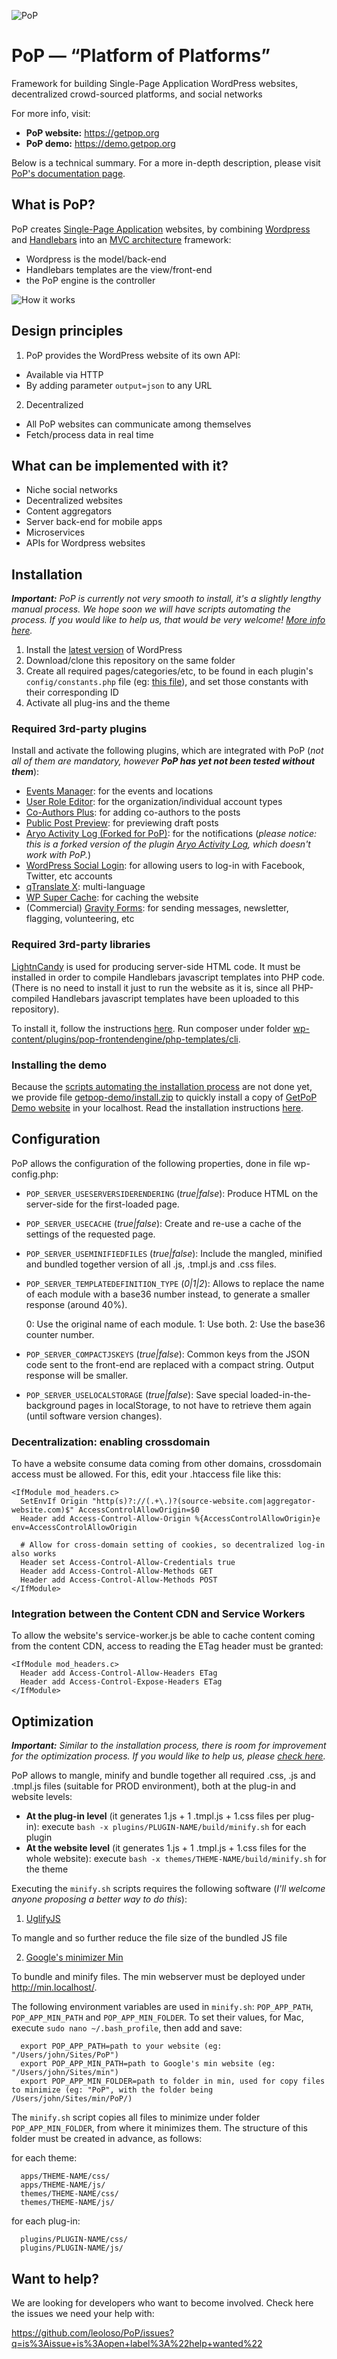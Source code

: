 ![PoP](https://assets.getpop.org/wp-content/themes/getpop/img/pop-logo-horizontal.png)

# PoP — “Platform of Platforms”
Framework for building Single-Page Application WordPress websites, decentralized crowd-sourced platforms, and social networks

For more info, visit:

- **PoP website:** https://getpop.org
- **PoP demo:** https://demo.getpop.org

Below is a technical summary. For a more in-depth description, please visit [PoP's documentation page](https://getpop.org/en/documentation/overview/).

## What is PoP?

PoP creates [Single-Page Application](https://en.wikipedia.org/wiki/Single-page_application) websites, by combining [Wordpress](https://wordpress.org) and [Handlebars](http://handlebarsjs.com/) into an [MVC architecture](https://en.wikipedia.org/wiki/Model-view-controller) framework:

- Wordpress is the model/back-end
- Handlebars templates are the view/front-end
- the PoP engine is the controller

![How it works](https://uploads.getpop.org/wp-content/uploads/2016/10/Step-5-640x301.png)

## Design principles

1. PoP provides the WordPress website of its own API:

 - Available via HTTP
 - By adding parameter `output=json` to any URL

2. Decentralized

 - All PoP websites can communicate among themselves
 - Fetch/process data in real time

## What can be implemented with it?

- Niche social networks
- Decentralized websites
- Content aggregators
- Server back-end for mobile apps
- Microservices
- APIs for Wordpress websites

## Installation

_**Important:** PoP is currently not very smooth to install, it's a slightly lengthy manual process. We hope soon we will have scripts automating the process. If you would like to help us, that would be very welcome! [More info here](https://github.com/leoloso/PoP/issues/49)._

1. Install the [latest version](https://wordpress.org/latest.zip) of WordPress
2. Download/clone this repository on the same folder
3. Create all required pages/categories/etc, to be found in each plugin's `config/constants.php` file (eg: [this file](https://github.com/leoloso/PoP/blob/master/wp-content/plugins/pop-coreprocessors/config/constants.php)), and set those constants with their corresponding ID
4. Activate all plug-ins and the theme

### Required 3rd-party plugins

Install and activate the following plugins, which are integrated with PoP (_not all of them are mandatory, however **PoP has yet not been tested without them**_):
 - [Events Manager](https://wordpress.org/plugins/events-manager/): for the events and locations
 - [User Role Editor](https://wordpress.org/plugins/user-role-editor/): for the organization/individual account types
 - [Co-Authors Plus](https://wordpress.org/plugins/co-authors-plus/): for adding co-authors to the posts
 - [Public Post Preview](https://wordpress.org/plugins/public-post-preview/): for previewing draft posts
 - [Aryo Activity Log (Forked for PoP)](https://github.com/leoloso/aryo-activity-log): for the notifications (_please notice: this is a forked version of the plugin [Aryo Activity Log](https://wordpress.org/plugins/aryo-activity-log/), which doesn't work with PoP._)
 - [WordPress Social Login](https://wordpress.org/plugins/wordpress-social-login/): for allowing users to log-in with Facebook, Twitter, etc accounts
 - [qTranslate X](https://wordpress.org/plugins/qtranslate-x/): multi-language
 - [WP Super Cache](https://wordpress.org/plugins/wp-super-cache/): for caching the website
 - (Commercial) [Gravity Forms](http://www.gravityforms.com/): for sending messages, newsletter, flagging, volunteering, etc

### Required 3rd-party libraries

[LightnCandy](https://github.com/zordius/lightncandy) is used for producing server-side HTML code. It must be installed in order to compile Handlebars javascript templates into PHP code. (There is no need to install it just to run the website as it is, since all PHP-compiled Handlebars javascript templates have been uploaded to this repository).

To install it, follow the instructions [here](https://zordius.github.io/HandlebarsCookbook/9000-quickstart.html). Run composer under folder [wp-content/plugins/pop-frontendengine/php-templates/cli](https://github.com/leoloso/PoP/tree/master/wp-content/plugins/pop-frontendengine/php-templates/cli).

### Installing the demo

Because the [scripts automating the installation process](https://github.com/leoloso/PoP/issues/49) are not done yet, we provide file [getpop-demo/install.zip](https://github.com/leoloso/PoP/tree/master/install/getpop-demo/install.zip) to quickly install a copy of [GetPoP Demo website](https://demo.getpop.org/) in your localhost. Read the installation instructions [here](https://github.com/leoloso/PoP/tree/master/install/getpop-demo/install.html).

## Configuration

PoP allows the configuration of the following properties, done in file wp-config.php:

- `POP_SERVER_USESERVERSIDERENDERING` (_true|false_): Produce HTML on the server-side for the first-loaded page.

- `POP_SERVER_USECACHE` (_true|false_): Create and re-use a cache of the settings of the requested page.

- `POP_SERVER_USEMINIFIEDFILES` (_true|false_): Include the mangled, minified and bundled together version of all .js, .tmpl.js and .css files.

- `POP_SERVER_TEMPLATEDEFINITION_TYPE` (_0|1|2_): Allows to replace the name of each module with a base36 number instead, to generate a smaller response (around 40%).

  0: Use the original name of each module. 1: Use both. 2: Use the base36 counter number.

- `POP_SERVER_COMPACTJSKEYS` (_true|false_): Common keys from the JSON code sent to the front-end are replaced with a compact string. Output response will be smaller.

- `POP_SERVER_USELOCALSTORAGE` (_true|false_): Save special loaded-in-the-background pages in localStorage, to not have to retrieve them again (until software version changes).

### Decentralization: enabling crossdomain

To have a website consume data coming from other domains, crossdomain access must be allowed. For this, edit your .htaccess file like this:

    <IfModule mod_headers.c>
      SetEnvIf Origin "http(s)?://(.+\.)?(source-website.com|aggregator-website.com)$" AccessControlAllowOrigin=$0
      Header add Access-Control-Allow-Origin %{AccessControlAllowOrigin}e env=AccessControlAllowOrigin

      # Allow for cross-domain setting of cookies, so decentralized log-in also works
      Header set Access-Control-Allow-Credentials true
      Header add Access-Control-Allow-Methods GET
      Header add Access-Control-Allow-Methods POST
    </IfModule>

### Integration between the Content CDN and Service Workers

To allow the website's service-worker.js be able to cache content coming from the content CDN, access to reading the ETag header must be granted:

    <IfModule mod_headers.c>
      Header add Access-Control-Allow-Headers ETag
      Header add Access-Control-Expose-Headers ETag
    </IfModule>

## Optimization

_**Important:** Similar to the installation process, there is room for improvement for the optimization process. If you would like to help us, please [check here](https://github.com/leoloso/PoP/issues/49)._

PoP allows to mangle, minify and bundle together all required .css, .js and .tmpl.js files (suitable for PROD environment), both at the plug-in and website levels:

- **At the plug-in level** (it generates 1.js + 1 .tmpl.js + 1.css files per plug-in): execute `bash -x plugins/PLUGIN-NAME/build/minify.sh` for each plugin
- **At the website level** (it generates 1.js + 1 .tmpl.js + 1.css files for the whole website): execute `bash -x themes/THEME-NAME/build/minify.sh` for the theme

Executing the `minify.sh` scripts requires the following software (_I'll welcome anyone proposing a better way to do this_):
 
1. [UglifyJS](https://github.com/mishoo/UglifyJS2)

 To mangle and so further reduce the file size of the bundled JS file

2. [Google's minimizer Min](https://github.com/mrclay/minify)

 To bundle and minify files. The min webserver must be deployed under http://min.localhost/.

The following environment variables are used in `minify.sh`: `POP_APP_PATH`, `POP_APP_MIN_PATH` and `POP_APP_MIN_FOLDER`. To set their values, for Mac, execute `sudo nano ~/.bash_profile`, then add and save:
    
      export POP_APP_PATH=path to your website (eg: "/Users/john/Sites/PoP")
      export POP_APP_MIN_PATH=path to Google's min website (eg: "/Users/john/Sites/min")
      export POP_APP_MIN_FOLDER=path to folder in min, used for copy files to minimize (eg: "PoP", with the folder being /Users/john/Sites/min/PoP/)

The `minify.sh` script copies all files to minimize under folder `POP_APP_MIN_FOLDER`, from where it minimizes them. The structure of this folder must be created in advance, as follows:
 
 for each theme:
  
      apps/THEME-NAME/css/
      apps/THEME-NAME/js/
      themes/THEME-NAME/css/
      themes/THEME-NAME/js/
     
 for each plug-in:
  
      plugins/PLUGIN-NAME/css/
      plugins/PLUGIN-NAME/js/

## Want to help?

We are looking for developers who want to become involved. Check here the issues we need your help with:

https://github.com/leoloso/PoP/issues?q=is%3Aissue+is%3Aopen+label%3A%22help+wanted%22